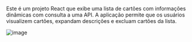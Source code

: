 Este é um projeto React que exibe uma lista de cartões com informações dinâmicas com consulta a uma API. A aplicação permite que os usuários visualizem cartões, expandam descrições e excluam cartões da lista.

![image](https://github.com/user-attachments/assets/f943e649-8c43-4cd0-aad1-22ac156d45b5)
